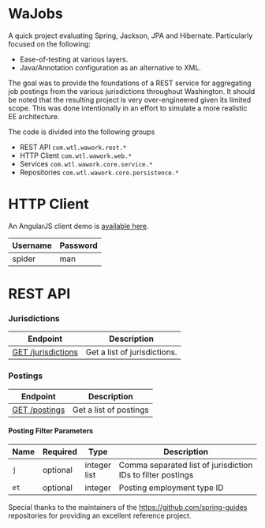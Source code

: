 WaJobs
======

A quick project evaluating Spring, Jackson, JPA and Hibernate. Particularly focused on the following:

* Ease-of-testing at various layers. 
* Java/Annotation configuration as an alternative to XML.


The goal was to provide the foundations of a REST service for aggregating job postings from the various jurisdictions throughout Washington. It should be noted that the resulting project is very over-engineered given its limited scope. This was done intentionally in an effort to simulate a more realistic EE architecture.

The code is divided into the following groups

* REST API <code>com.wtl.wawork.rest.*</code>
* HTTP Client <code>com.wtl.wawork.web.*</code>
* Services <code>com.wtl.wawork.core.service.*</code>
* Repositories <code>com.wtl.wawork.core.persistence.*</code>

HTTP Client
===
An AngularJS client demo is [available here](https://wajobs.hightower-software.com/client/postings).

| Username | Password |
| ---- | --------------- |
| spider | man |

REST API
===

### Jurisdictions

| Endpoint | Description |
| ---- | --------------- |
| [GET /jurisdictions](https://wajobs.hightower-software.com/jurisdictions) | Get a list of jurisdictions. |

### Postings

| Endpoint | Description |
| ---- | --------------- |
| [GET /postings](https://wajobs.hightower-software.com/postings) | Get a list of postings |

#### Posting Filter Parameters

<table>
    <thead>
        <tr>
            <th>Name</th>
            <th>Required</th>
            <th width="50">Type</th>
            <th width=100%>Description</th>
        </tr>
    </thead>
    <tbody>
        <tr>
            <td><code>j</code></td>
            <td>optional</td>
            <td>integer list</td>
            <td>Comma separated list of jurisdiction IDs to filter postings</td>
        </tr>
        <tr>
            <td><code>et</code></td>
            <td>optional</td>
            <td>integer</td>
            <td>Posting employment type ID</td>
        </tr>
    </tbody>
</table>

Special thanks to the maintainers of the https://github.com/spring-guides repositories for providing an excellent reference project.
